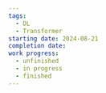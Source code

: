```yaml
---
tags:
  - DL
  - Transformer
starting date: 2024-08-21
completion date: 
work progress:
  - unfinished
  - in progress
  - finished
---
```

